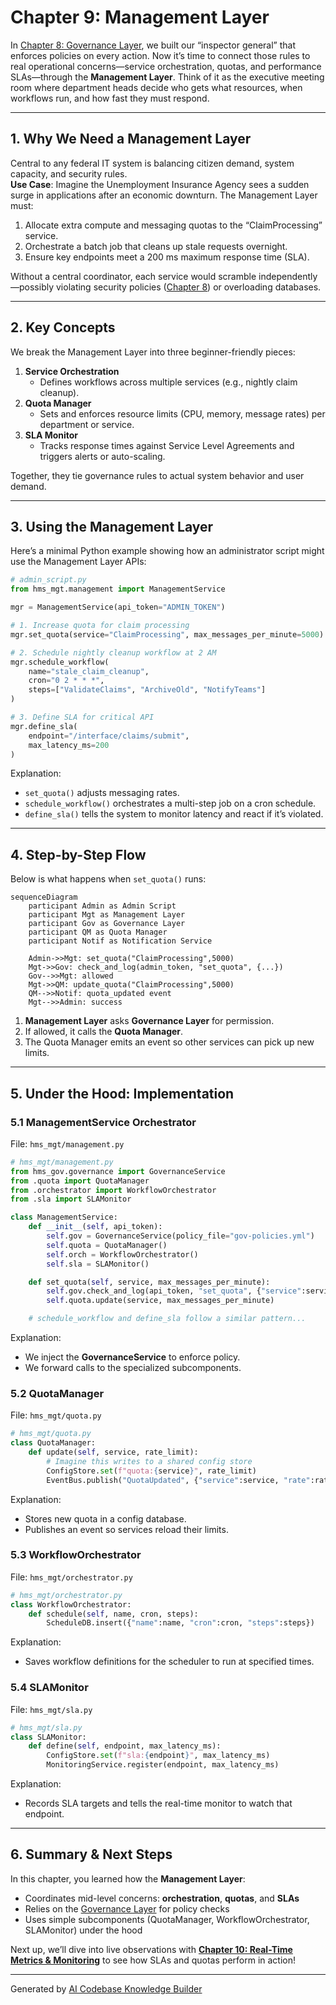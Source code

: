 # Chapter 9: Management Layer

In [Chapter 8: Governance Layer](08_governance_layer_.md), we built our “inspector general” that enforces policies on every action. Now it’s time to connect those rules to real operational concerns—service orchestration, quotas, and performance SLAs—through the **Management Layer**. Think of it as the executive meeting room where department heads decide who gets what resources, when workflows run, and how fast they must respond.

---

## 1. Why We Need a Management Layer

Central to any federal IT system is balancing citizen demand, system capacity, and security rules.  
**Use Case**: Imagine the Unemployment Insurance Agency sees a sudden surge in applications after an economic downturn. The Management Layer must:

1. Allocate extra compute and messaging quotas to the “ClaimProcessing” service.
2. Orchestrate a batch job that cleans up stale requests overnight.
3. Ensure key endpoints meet a 200 ms maximum response time (SLA).

Without a central coordinator, each service would scramble independently—possibly violating security policies ([Chapter 8](08_governance_layer_.md)) or overloading databases.

---

## 2. Key Concepts

We break the Management Layer into three beginner-friendly pieces:

1. **Service Orchestration**  
   - Defines workflows across multiple services (e.g., nightly claim cleanup).  
2. **Quota Manager**  
   - Sets and enforces resource limits (CPU, memory, message rates) per department or service.  
3. **SLA Monitor**  
   - Tracks response times against Service Level Agreements and triggers alerts or auto-scaling.

Together, they tie governance rules to actual system behavior and user demand.

---

## 3. Using the Management Layer

Here’s a minimal Python example showing how an administrator script might use the Management Layer APIs:

```python
# admin_script.py
from hms_mgt.management import ManagementService

mgr = ManagementService(api_token="ADMIN_TOKEN")

# 1. Increase quota for claim processing
mgr.set_quota(service="ClaimProcessing", max_messages_per_minute=5000)

# 2. Schedule nightly cleanup workflow at 2 AM
mgr.schedule_workflow(
    name="stale_claim_cleanup",
    cron="0 2 * * *",
    steps=["ValidateClaims", "ArchiveOld", "NotifyTeams"]
)

# 3. Define SLA for critical API
mgr.define_sla(
    endpoint="/interface/claims/submit",
    max_latency_ms=200
)
```

Explanation:
- `set_quota()` adjusts messaging rates.
- `schedule_workflow()` orchestrates a multi-step job on a cron schedule.
- `define_sla()` tells the system to monitor latency and react if it’s violated.

---

## 4. Step-by-Step Flow

Below is what happens when `set_quota()` runs:

```mermaid
sequenceDiagram
    participant Admin as Admin Script
    participant Mgt as Management Layer
    participant Gov as Governance Layer
    participant QM as Quota Manager
    participant Notif as Notification Service

    Admin->>Mgt: set_quota("ClaimProcessing",5000)
    Mgt->>Gov: check_and_log(admin_token, "set_quota", {...})
    Gov-->>Mgt: allowed
    Mgt->>QM: update_quota("ClaimProcessing",5000)
    QM-->>Notif: quota_updated event
    Mgt-->>Admin: success
```

1. **Management Layer** asks **Governance Layer** for permission.  
2. If allowed, it calls the **Quota Manager**.  
3. The Quota Manager emits an event so other services can pick up new limits.

---

## 5. Under the Hood: Implementation

### 5.1 ManagementService Orchestrator

File: `hms_mgt/management.py`

```python
# hms_mgt/management.py
from hms_gov.governance import GovernanceService
from .quota import QuotaManager
from .orchestrator import WorkflowOrchestrator
from .sla import SLAMonitor

class ManagementService:
    def __init__(self, api_token):
        self.gov = GovernanceService(policy_file="gov-policies.yml")
        self.quota = QuotaManager()
        self.orch = WorkflowOrchestrator()
        self.sla = SLAMonitor()

    def set_quota(self, service, max_messages_per_minute):
        self.gov.check_and_log(api_token, "set_quota", {"service":service})
        self.quota.update(service, max_messages_per_minute)

    # schedule_workflow and define_sla follow a similar pattern...
```

Explanation:
- We inject the **GovernanceService** to enforce policy.
- We forward calls to the specialized subcomponents.

### 5.2 QuotaManager

File: `hms_mgt/quota.py`

```python
# hms_mgt/quota.py
class QuotaManager:
    def update(self, service, rate_limit):
        # Imagine this writes to a shared config store
        ConfigStore.set(f"quota:{service}", rate_limit)
        EventBus.publish("QuotaUpdated", {"service":service, "rate":rate_limit})
```

Explanation:
- Stores new quota in a config database.
- Publishes an event so services reload their limits.

### 5.3 WorkflowOrchestrator

File: `hms_mgt/orchestrator.py`

```python
# hms_mgt/orchestrator.py
class WorkflowOrchestrator:
    def schedule(self, name, cron, steps):
        ScheduleDB.insert({"name":name, "cron":cron, "steps":steps})
```

Explanation:
- Saves workflow definitions for the scheduler to run at specified times.

### 5.4 SLAMonitor

File: `hms_mgt/sla.py`

```python
# hms_mgt/sla.py
class SLAMonitor:
    def define(self, endpoint, max_latency_ms):
        ConfigStore.set(f"sla:{endpoint}", max_latency_ms)
        MonitoringService.register(endpoint, max_latency_ms)
```

Explanation:
- Records SLA targets and tells the real-time monitor to watch that endpoint.

---

## 6. Summary & Next Steps

In this chapter, you learned how the **Management Layer**:

- Coordinates mid-level concerns: **orchestration**, **quotas**, and **SLAs**  
- Relies on the [Governance Layer](08_governance_layer_.md) for policy checks  
- Uses simple subcomponents (QuotaManager, WorkflowOrchestrator, SLAMonitor) under the hood  

Next up, we’ll dive into live observations with **[Chapter 10: Real-Time Metrics & Monitoring](10_real_time_metrics___monitoring_.md)** to see how SLAs and quotas perform in action!

---

Generated by [AI Codebase Knowledge Builder](https://github.com/The-Pocket/Tutorial-Codebase-Knowledge)
